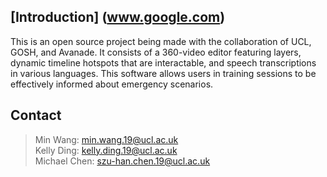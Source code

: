 ## [Introduction] (www.google.com)
This is an open source project being made with the collaboration of UCL, GOSH, and Avanade. It consists of a 360-video editor featuring layers, dynamic timeline hotspots that are interactable, and speech transcriptions in various languages. This software allows users in training sessions to be effectively informed about emergency scenarios.


## Contact
> Min Wang: min.wang.19@ucl.ac.uk  
> Kelly Ding: kelly.ding.19@ucl.ac.uk  
> Michael Chen: szu-han.chen.19@ucl.ac.uk  
